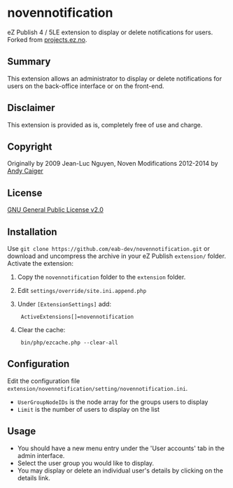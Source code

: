 novennotification
=================

eZ Publish 4 / 5LE extension to display or delete notifications for users.
Forked from [projects.ez.no](http://projects.ez.no/novennotification).

Summary
--------
This extension allows an administrator to display or delete notifications for users on the back-office interface or on the front-end.

Disclaimer
---------
This extension is provided as is, completely free of use and charge.

Copyright
---------
Originally by 2009 Jean-Luc Nguyen, Noven
Modifications 2012-2014 by [Andy Caiger](http://eab.uk/ac)

License
-------
[GNU General Public License v2.0](www.gnu.org/licenses/gpl-2.0.html)

Installation
-----------
Use `git clone https://github.com/eab-dev/novennotification.git` or download and uncompress the archive in your eZ Publish `extension/` folder.
Activate the extension:

1. Copy the `novennotification` folder to the `extension` folder.

2. Edit `settings/override/site.ini.append.php`

3. Under `[ExtensionSettings]` add:

        ActiveExtensions[]=novennotification

4. Clear the cache:

        bin/php/ezcache.php --clear-all

Configuration
-------------
Edit the configuration file `extension/novennotification/setting/novennotification.ini`.
* `UserGroupNodeIDs` is the node array for the groups users to display
* `Limit` is the number of users to display on the list

Usage
------
* You should have a new menu entry under the 'User accounts' tab in the admin interface.
* Select the user group you would like to display.
* You may display or delete an individual user's details by clicking on the details link.



